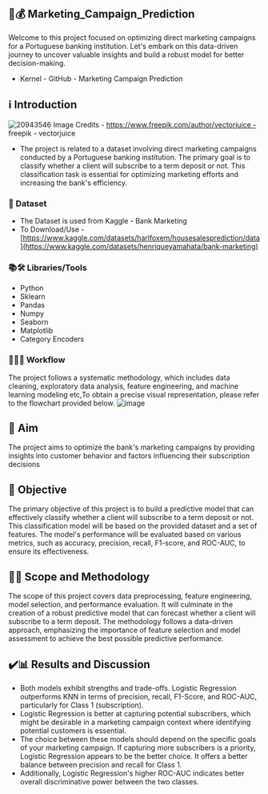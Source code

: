 ## 📣💰 Marketing_Campaign_Prediction
Welcome to this project focused on optimizing direct marketing campaigns for a Portuguese banking institution. Let's embark on this data-driven journey to uncover valuable insights and build a robust model for better decision-making.
- Kernel - GitHub - Marketing Campaign Prediction

## ℹ️ Introduction
![20943546](https://github.com/Vivikt-573/Marketing_Campaign_Prediction/assets/148704966/473a2d6c-b76a-45a4-b949-231cf4b30f6c)
Image Credits - https://www.freepik.com/author/vectorjuice - freepik - vectorjuice
- The project is related to a dataset involving direct marketing campaigns conducted by a Portuguese banking institution. The primary goal is to classify whether a client will subscribe to a term deposit or not. This classification task is essential for optimizing marketing efforts and increasing the bank's efficiency.

### 💾 Dataset
- The Dataset is used from Kaggle - Bank Marketing
- To Download/Use - [https://www.kaggle.com/datasets/harlfoxem/housesalesprediction/data](https://www.kaggle.com/datasets/henriqueyamahata/bank-marketing)

### 📚🛠️ Libraries/Tools
- Python
- Sklearn
- Pandas
- Numpy
- Seaborn
- Matplotlib
- Category Encoders


### 👨🏻‍💻 Workflow
The project follows a systematic methodology, which includes data cleaning, exploratory data analysis, feature engineering, and machine learning modeling etc,To obtain a precise visual representation, please refer to the flowchart provided below. 
![image](https://github.com/Vivikt-573/Marketing_Campaign_Prediction/assets/148704966/1e765412-397f-4881-9530-aa0dd6ad3956)




## 🎯 Aim

The project aims to optimize the bank's marketing campaigns by providing insights into customer behavior and factors influencing their subscription decisions


## 📌 Objective

The primary objective of this project is to build a predictive model that can effectively classify whether a client will subscribe to a term deposit or not. This classification model will be based on the provided dataset and a set of features. The model's performance will be evaluated based on various metrics, such as accuracy, precision, recall, F1-score, and ROC-AUC, to ensure its effectiveness.


## 🧑‍🔬 Scope and Methodology

The scope of this project covers data preprocessing, feature engineering, model selection, and performance evaluation. It will culminate in the creation of a robust predictive model that can forecast whether a client will subscribe to a term deposit. The methodology follows a data-driven approach, emphasizing the importance of feature selection and model assessment to achieve the best possible predictive performance.

## ✔️📊 Results and Discussion

- Both models exhibit strengths and trade-offs. Logistic Regression outperforms KNN in terms of precision, recall, F1-Score, and ROC-AUC, particularly for Class 1 (subscription).
- Logistic Regression is better at capturing potential subscribers, which might be desirable in a marketing campaign context where identifying potential customers is essential.
- The choice between these models should depend on the specific goals of your marketing campaign. If capturing more subscribers is a priority, Logistic Regression appears to be the better choice. It offers a better balance between precision and recall for Class 1.
- Additionally, Logistic Regression's higher ROC-AUC indicates better overall discriminative power between the two classes.




